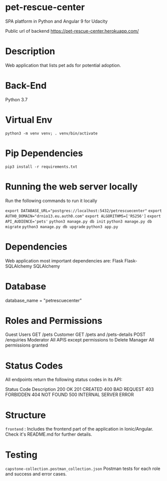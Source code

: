 # pet-rescue-center

SPA platform in Python and Angular 9 for Udacity

Public url of backend https://pet-rescue-center.herokuapp.com/

# Description

Web application that lists pet ads for potential adoption.

# Back-End

Python 3.7

# Virtual Env

`python3 -m venv venv;
. venv/bin/activate`


# Pip Dependencies

`pip3 install -r requirements.txt`

# Running the web server locally

Run the following commands to run it locally

`export DATABASE_URL="postgres://localhost:5432/petrescuecenter"`
`export AUTH0_DOMAIN="drnio13.eu.auth0.com"`
`export ALGORITHMS=['RS256']`
`export API_AUDIENCE='pets'`
`python3 manage.py db init`
`python3 manage.py db migrate`
`python3 manage.py db upgrade`
`python3 app.py`

# Dependencies

Web application most important dependencies are:
Flask
Flask-SQLAlchemy
SQLAlchemy

# Database

database_name = "petrescuecenter"

#  Roles and Permissions
Guest Users     GET /pets
Customer        GET /pets and /pets-details  POST /enquiries
Moderator       All APIS except permissions to Delete 
Manager         All permissions granted


# Status Codes
All endpoints return the following status codes in its API:

Status  Code Description
200	    OK
201     CREATED
400     BAD REQUEST
403     FORBIDDEN
404     NOT FOUND
500     INTERNAL SERVER ERROR

# Structure

`frontend` : Includes the frontend part of the application in Ionic/Angular. Check it's README.md for further details.

# Testing

`capstone-collection.postman_collection.json` Postman tests for each role and success and error cases.

<!-- === pet-rescue-center Config Vars
DATABASE_URL:                 postgres://xeimsecbizfcbx:ea5487c7391f48b915c3b916fa9f124188484179e0d34f92f826ce8da6a43181@ec2-34-234-228-127.compute-1.amazonaws.com:5432/d506arn7mg9ade

HEROKU_POSTGRESQL_ORANGE_URL: postgres://vhttpwwrwmvdnq:430bbb606e95e0981fb0efe72ce42b5c547968c5db86cf42cc7b7be5eed0bdf4@ec2-34-234-228-127.compute-1.amazonaws.com:5432/d58umm2b6bq8gp -->


<!-- TODOs -->

<!-- Instructions are provided in README for setting up authentication so reviewers can test endpoints at live application endpoint -->


<!-- 
All required configuration settings are included in a bash file which export:

The Auth0 Domain Name
The JWT code signing secret
The Auth0 Client ID
 -->


<!-- API is hosted live via Heroku
URL is provided in project README
API can be accessed by URL and requires authentication -->

<!-- Secrets are stored as environment variables. -->


<!-- Motivation for project
Project dependencies, local development and hosting instructions,
Detailed instructions for scripts to install any project dependencies, and to run the development server.
Documentation of API behavior and RBAC controls
 -->